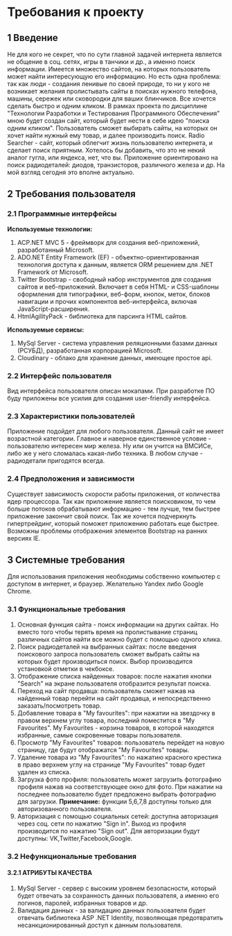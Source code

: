 # Требования к проекту
## 1 Введение
   Не для кого не секрет, что по сути главной задачей интернета является не общение в соц. сетях,
игры в танчики и др., а именно поиск информации. Имеется множество сайтов, на которых пользователь может
найти интересующую его информацию. Но есть одна проблема: так как люди - создания ленивые по своей природе,
то ни у кого не возникает желания пролистывать сайты в поисках нужного телефона, машины, сережек или 
сковородки для ваших блинчиков. Все хочется сделать быстро и одним кликом. 
    В рамках проекта по дисциплине "Технологии Разработки и Тестирования Программного Обеспечения" мною будет 
создан сайт, который будет нести в себе идею "поиска одним кликом". Пользователь сможет выбирать сайты, на которых
он хочет найти нужный ему товар, и далее производить поиск. Radio Searcher - сайт, который облегчит жизнь
пользователю интернета, и сделает поиск приятным. Хотелось бы добавить, что это не некий аналог гугла, или 
яндекса, нет, что вы. Приложение ориентировано на поиск радиодеталей: диодов, транзисторов, различного железа
и др. На мой взгляд сегодня это вполне актуально.

## 2 Требования пользователя
### 2.1 Программные интерфейсы
**Используемые технологии:**
1. ACP.NET MVC 5 - фреймворк для создания веб-приложений, разработанный Microsoft.
2. ADO.NET Entity Framework (EF) - объектно-ориентированная технология доступа к данным, является ORM
 решением для .NET Framework от Microsoft.
3. Twitter Bootstrap - свободный набор инструментов для создания сайтов и веб-приложений. Включает в себя 
 HTML- и CSS-шаблоны оформления для типографики, веб-форм, кнопок, меток, блоков навигации и прочих 
 компонентов веб-интерфейса, включая JavaScript-расширения.
4. HtmlAgilityPack - библиотека для парсинга HTML сайтов.

**Используемые сервисы:**
1. MySql Server - система управления реляционными базами данных (РСУБД), разработанная корпорацией Microsoft.
2. Cloudinary - облако для хранение данных, имеющее простое api.

### 2.2 Интерфейс пользователя
   Вид интерфейса пользователя описан мокапами. При разработке ПО буду приложены все усилия для создания 
user-friendly интерфейса. 

### 2.3 Характеристики пользователей
   Приложение подойдет для любого пользователя. Данный сайт не имеет возрастной категории. Главное
и наверное единственное условие - пользователю интересен мир железа. Ну или он учится на ВМСИСе, либо
же у него сломалась какая-либо техника. В любом случае - радиодетали пригодятся всегда.

### 2.4 Предположения и зависимости
   Существует зависимость скорости работы приложения, от количества ядер процессора. Так как приложение
является поисковиком, то чем больше потоков обрабатывают информацию - тем лучше, тем быстрее приложение 
закончит свой поиск. Так же хочется подчеркнуть гипертрейдинг, который поможет приложению работать еще
быстрее. 
   Возможны проблемы отображения элементов Bootstrap на ранних версиях IE. 

## 3 Системные требования
   Для использования приложения необходимы собственно компьютер с доступом в интернет, и браузер. 
Желательно Yandex либо Google Chrome.

### 3.1 Функциональные требования
1. Основная функция сайта - поиск информации на других сайтах. Но вместо того чтобы терять время на 
пролистывание страниц различных сайтов найти все можно будет с помощью одного клика.
2. Поиск радиодеталей на выбранных сайтах: после введения поискового запроса пользователь сможет выбрать
сайты на которых будет производиться поиск. Выбор производится установкой отметки в чекбоксе.
3. Отображение списка найденных товаров: после нажатия кнопки "Search" на экране пользователя отобразится результат
поиска.
4. Переход на сайт продавца: пользователь сможет нажав на найденный товар перейти на сайт продавца, и непосредственно
заказать/посмотреть товар.
5. Добавление товара в "My favourites": при нажатии на звездочку в правом верхнем углу товара, последний поместится
в "My Favourites". My Favourites - корзина товаров, в которой находятся избранные, самые сокровенные товары
пользователя.
6. Просмотр "My Favourites" товаров: пользователь перейдет на новую страницу, где будут отображатся "My Favourites"
товары.
7. Удаление товара из "My Favourites": по нажатию красного крестика в право верхнем углу на странице "My Favourites"
товар будет удален из списка.
8. Загрузка фото профиля: пользователь может загрузить фотографию профиля нажав на соответствующее окно для фото. При
нажатии на последнее пользователю будет предложено выбрать фотографию для загрузки.
**Примечание:** функции 5,6,7,8 доступны только для авторизованного пользователя.
9. Авторизация с помощью социальных сетей: доступна авторизация через соц. сети по нажатию "Sign in". Выход из профиля
производится по нажатию "Sign out". Для авторизации будут доступны: VK,Twitter,Facebook,Google.
  

### 3.2 Нефункциональные требования
#### 3.2.1 АТРИБУТЫ КАЧЕСТВА
1. MySql Server - сервер с высоким уровнем безопасности, который будет отвечать за сохранность данных 
пользователя, а именно его логинов, паролей, избранных товаров и др.
2. Валидация данных - за валидацию данных пользователя будет отвечать библиотека ASP .NET Identity, 
позволяющая предотвратить несанкционированный доступ к данным пользователя.
